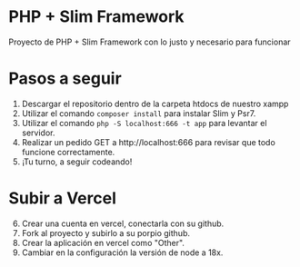 # PHP + Slim Framework

Proyecto de PHP + Slim Framework con lo justo y necesario para funcionar

# Pasos a seguir

1. Descargar el repositorio dentro de la carpeta htdocs de nuestro xampp
2. Utilizar el comando ``composer install`` para instalar Slim y Psr7.
3. Utilizar el comando ``php -S localhost:666 -t app`` para levantar el servidor.
4. Realizar un pedido GET a http://localhost:666 para revisar que todo funcione correctamente.
5. ¡Tu turno, a seguir codeando! 

# Subir a Vercel

6. Crear una cuenta en vercel, conectarla con su github.
7. Fork al proyecto y subirlo a su porpio github.
8. Crear la aplicación en vercel como "Other".
9. Cambiar en la configuración la versión de node a 18x.
